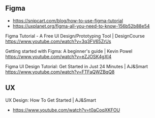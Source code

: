## Figma

- https://snipcart.com/blog/how-to-use-figma-tutorial
- https://uxplanet.org/figma-all-you-need-to-know-156b52b88e54


Figma Tutorial - A Free UI Design/Prototyping Tool | DesignCourse
https://www.youtube.com/watch?v=3q3FV65ZrUs

Getting started with Figma: A beginner's guide | Kevin Powel
https://www.youtube.com/watch?v=eZJOSK4gXl4

Figma UI Design Tutorial: Get Started in Just 24 Minutes | AJ&Smart
https://www.youtube.com/watch?v=FTFaQWZBqQ8

## UX

UX Design: How To Get Started | AJ&Smart
- https://www.youtube.com/watch?v=t0aCoqXKFOU
